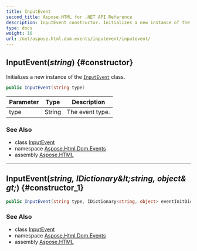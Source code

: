 ```yaml
---
title: InputEvent
second_title: Aspose.HTML for .NET API Reference
description: InputEvent constructor. Initializes a new instance of the InputEvent class
type: docs
weight: 10
url: /net/aspose.html.dom.events/inputevent/inputevent/
---
```

## InputEvent(*string*) {#constructor}

Initializes a new instance of the [`InputEvent`](../) class.

```csharp
public InputEvent(string type)
```

| Parameter | Type | Description |
| --- | --- | --- |
| type | String | The event type. |

### See Also

* class [InputEvent](../)
* namespace [Aspose.Html.Dom.Events](../../../aspose.html.dom.events/)
* assembly [Aspose.HTML](../../../)

---

## InputEvent(*string, IDictionary&amp;lt;string, object&amp;gt;*) {#constructor_1}

```csharp
public InputEvent(string type, IDictionary<string, object> eventInitDict)
```

### See Also

* class [InputEvent](../)
* namespace [Aspose.Html.Dom.Events](../../../aspose.html.dom.events/)
* assembly [Aspose.HTML](../../../)
